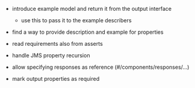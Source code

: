 - introduce example model and return it from the output interface
    - use this to pass it to the example describers

- find a way to provide description and example for properties
- read requirements also from asserts
- handle JMS property recursion
- allow specifying responses as reference (#/components/responses/...)
- mark output properties as required
